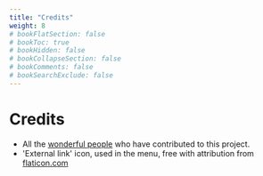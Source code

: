 ```yaml
---
title: "Credits"
weight: 8
# bookFlatSection: false
# bookToc: true
# bookHidden: false
# bookCollapseSection: false
# bookComments: false
# bookSearchExclude: false
---
```


# Credits

* All the [wonderful
  people](https://github.com/cleodora-forecasting/cleodora#contributors) who
  have contributed to this project.
* 'External link' icon, used in the menu, free with attribution from
  [flaticon.com](https://www.flaticon.com/free-icon/link_2990159)
